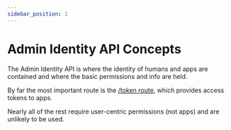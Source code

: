 ```yaml
---
sidebar_position: 1
---
```


# Admin Identity API Concepts

The Admin Identity API is where the identity of humans and apps are contained and where the basic permissions and info are held.

By far the most important route is the [/token route](rest/token), which provides access tokens to apps.

Nearly all of the rest require user-centric permissions (not apps) and are unlikely to be used.
